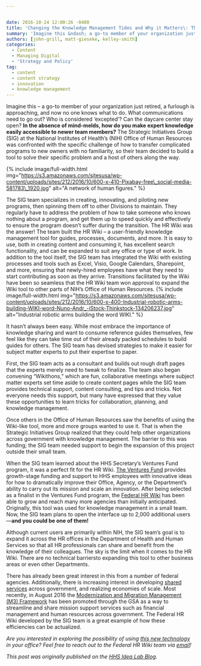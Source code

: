 ```yaml
---


date: 2016-10-24 12:00:26 -0400
title: 'Changing the Knowledge Management Tides and Why it Matters\: The Federal HR Wiki'
summary: 'Imagine this &ndash; a go-to member of your organization just retired, a furlough is approaching, and now no one knows what to do. What communications need to go out? &nbsp;Who is considered &lsquo;excepted&rsquo;? &nbsp;Can the daycare center stay open? &nbsp;In the absence of mind-melds, how do you make expert knowledge easily accessible to newer team'
authors: [john-grill, matt-gieseke, kelley-smith]
categories:
  - Content
  - Managing Digital
  - 'Strategy and Policy'
tag:
  - content
  - content strategy
  - innovation
  - knowledge management
---
```


Imagine this – a go-to member of your organization just retired, a furlough is approaching, and now no one knows what to do. What communications need to go out?  Who is considered ‘excepted’?  Can the daycare center stay open?  **In the absence of mind-melds, how do you make expert knowledge easily accessible to newer team members?**  The Strategic Initiatives Group (SIG) at the National Institutes of Health’s (NIH) Office of Human Resources was confronted with the specific challenge of how to transfer complicated programs to new owners with no familiarity, so their team decided to build a tool to solve their specific problem and a host of others along the way.


{% include image/full-width.html img="https://s3.amazonaws.com/sitesusa/wp-content/uploads/sites/212/2016/10/600-x-410-Pixabay-free\_social-media-581783\_1920.jpg" alt="A network of human figures." %}

The SIG team specializes in creating, innovating, and piloting new programs, then spinning them off to other Divisions to maintain. They regularly have to address the problem of how to take someone who knows nothing about a program, and get them up to speed quickly and effectively to ensure the program doesn’t suffer during the transition. The HR Wiki was the answer! The team built the HR Wiki – a user-friendly knowledge management tool for guides, processes, documents, and more. It is easy to use, both in creating content and consuming it, has excellent search functionality, and can be expanded to suit any office or type of work. In addition to the tool itself, the SIG team has integrated the Wiki with existing processes and tools such as Excel, Visio, Google Calendars, Sharepoint, and more, ensuring that newly-hired employees have what they need to start contributing as soon as they arrive. Transitions facilitated by the Wiki have been so seamless that the HR Wiki team won approval to expand the Wiki tool to other parts of NIH’s Office of Human Resources. 
{% include image/full-width.html img="https://s3.amazonaws.com/sitesusa/wp-content/uploads/sites/212/2016/10/600-x-400-Industrial-robotic-arms-building-WIKI-word-Nuno-Andr_-iStock-Thinkstock-134206237.jpg" alt="Industrial robotic arms building the word WIKI." %} 

It hasn’t always been easy. While most embrace the importance of knowledge sharing and want to consume reference guides themselves, few feel like they can take time out of their already packed schedules to build guides for others. The SIG team has devised strategies to make it easier for subject matter experts to put their expertise to paper.

First, the SIG team acts as a consultant and builds out rough draft pages that the experts merely need to tweak to finalize. The team also began convening “Wikithons,” which are fun, collaborative meetings where subject matter experts set time aside to create content pages while the SIG team provides technical support, content consulting, and tips and tricks. Not everyone needs this support, but many have expressed that they value these opportunities to learn tricks for collaboration, planning, and knowledge management.

Once others in the Office of Human Resources saw the benefits of using the Wiki-like tool, more and more groups wanted to use it. That is when the Strategic Initiatives Group realized that they could help other organizations across government with knowledge management.  The barrier to this was funding; the SIG team needed support to begin the expansion of this project outside their small team.

When the SIG team learned about the HHS Secretary’s Ventures Fund program, it was a perfect fit for the HR Wiki.  [The Ventures Fund](http://www.hhs.gov/idealab/ventures-fund/) provides growth-stage funding and support to HHS employees with innovative ideas for how to dramatically improve their Office, Agency, or the Department’s ability to carry out its mission and scale an innovation. After being selected as a finalist in the Ventures Fund program, the [Federal HR Wiki](https://www.hhs.gov/idealab/projects-item/optimizing-human-resource-operations-the-federal-hr-wiki/) has been able to grow and reach many more agencies than initially anticipated. Originally, this tool was used for knowledge management in a small team.  Now, the SIG team plans to open the interface up to 2,000 additional users—**and you could be one of them!**

Although current users are primarily within NIH, the SIG team’s goal is to expand it across the HR offices in the Department of Health and Human Services so that all HR professionals can share and benefit from the knowledge of their colleagues. The sky is the limit when it comes to the HR Wiki.  There are no technical barriersto expanding this tool to other business areas or even other Departments.

There has already been great interest in this from a number of federal agencies. Additionally, there is increasing interest in developing [shared services](https://www.ussm.gov/) across government, and realizing economies of scale. Most recently, in August 2016 the [Modernization and Migration Management (M3) Framework](https://www.ussm.gov/m3/#.V9MdXvkrJhE) has been promoted through the GSA as a way to streamline and share mission support services such as financial management and human resources across government. The Federal HR Wiki developed by the SIG team is a great example of how these efficiencies can be actualized.

_Are you interested in exploring the possibility of using [_this new technology_](http://federalnewsradio.com/in-focus-science-and-technology-in-government/2016/09/the-federal-hr-wiki/) _in your office? Feel free to reach out to the Federal HR Wiki team via [email](mailto:OD-OM-OHR-OD-SIG@mail.nih.gov)!__

_This post was originally published on the_ [_HHS Idea Lab Blog_](https://www.hhs.gov/idealab/blog/)_._